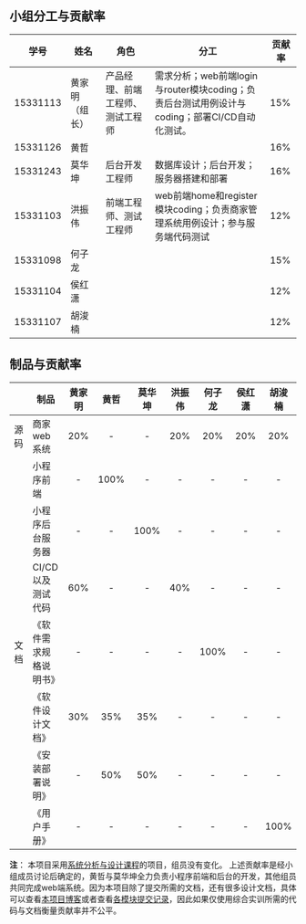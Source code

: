 ## 小组分工与贡献率
| 学号       | 姓名      | 角色               | 分工                                       | 贡献率  |
| -------- | ------- | ---------------- | ---------------------------------------- | ---- |
| 15331113 | 黄家明（组长） | 产品经理、前端工程师、测试工程师 | 需求分析；web前端login与router模块coding；负责后台测试用例设计与coding；部署CI/CD自动化测试。 | 15%  |
| 15331126 | 黄哲      |                  |                                          | 16%  |
| 15331243 | 莫华坤     | 后台开发工程师          | 数据库设计；后台开发；服务器搭建和部署                      | 16%  |
| 15331103 | 洪振伟     | 前端工程师、测试工程师      | web前端home和register模块coding；负责商家管理系统用例设计；参与服务端代码测试 | 12%  |
| 15331098 | 何子龙     |                  |                                          | 15%  |
| 15331104 | 侯红潇     |                  |                                          | 12%  |
| 15331107 | 胡浚楠     |                  |                                          | 12%  |

## 制品与贡献率
|      | 制品           | 黄家明  |  黄哲  | 莫华坤  | 洪振伟  | 何子龙  | 侯红潇  | 胡浚楠  |
| ---- | ------------ | :--: | :--: | :--: | :--: | :--: | :--: | :--: |
| 源码   | 商家web系统      | 20%  |  -   |  -   | 20%  | 20%  | 20%  | 20%  |
|      | 小程序前端        |  -   | 100% |  -   |  -   |  -   |  -   |  -   |
|      | 小程序后台服务器     |  -   |  -   | 100% |  -   |  -   |  -   |  -   |
|      | CI/CD 以及测试代码 | 60%  |  -   |  -   | 40%  |  -   |  -   |  -   |
| 文档   | 《软件需求规格说明书》  |  -   |  -   |  -   |  -   | 100% |  -   |  -   |
|      | 《软件设计文档》     |   30%   |   35%   |   35%   |  -    |   -   |   -   |   -   |
|      | 《安装部署说明》     |  -   | 50%  | 50%  |  -   |  -   |  -   |  -   |
|      | 《用户手册》       |  -   |  -   |  -   |  -   |  -   |  -   | 100% |

**注**：
本项目采用[系统分析与设计课程](https://canyonsysu.github.io/Dashboard/)的项目，组员没有变化。
上述贡献率是经小组成员讨论后确定的，黄哲与莫华坤全力负责小程序前端和后台的开发，其他组员共同完成web端系统。因为本项目除了提交所需的文档，还有很多设计文档，具体可以查看[本项目博客](https://canyonsysu.github.io/Dashboard/)或者查看[各模块提交记录](https://github.com/CanyonSYSU)，因此如果仅使用综合实训所需的代码与文档衡量贡献率并不公平。
